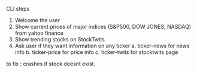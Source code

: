 CLI steps

1. Welcome the user
2. Show current prices of major indices (S&P500, DOW JONES, NASDAQ) from yahoo finance
3. Show trending stocks on StockTwits
5. Ask user if they want information on any ticker
    a. ticker-news for news info
    b. ticker-price for price info
    c. ticker-twits for stocktwits page  





to fix : crashes if stock doesnt exist.

